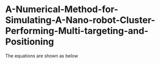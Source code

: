 # A-Numerical-Method-for-Simulating-A-Nano-robot-Cluster-Performing-Multi-targeting-and-Positioning

The equations are shown as below

